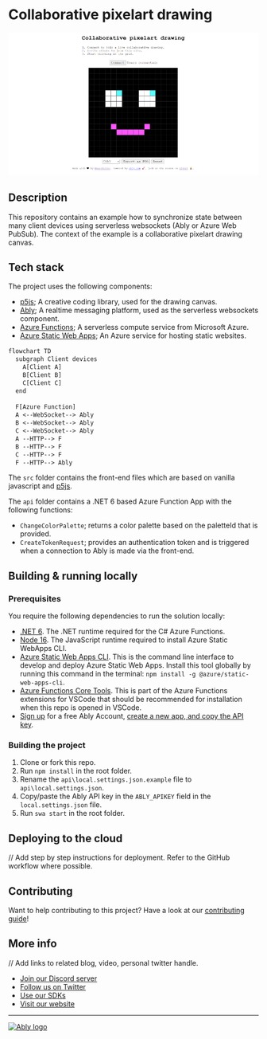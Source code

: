 # Collaborative pixelart drawing


![Screenshot](/media/screenshot.png)


## Description

This repository contains an example how to synchronize state between many client devices using serverless websockets (Ably or Azure Web PubSub). The context of the example is a collaborative pixelart drawing canvas.

## Tech stack

The project uses the following components:

- [p5js](https://p5js.org/); A creative coding library, used for the drawing canvas.
- [Ably](https://ably.com/); A realtime messaging platform, used as the serverless websockets component.
- [Azure Functions](https://docs.microsoft.com/en-us/azure/azure-functions/functions-overview); A serverless compute service from Microsoft Azure.
- [Azure Static Web Apps](https://docs.microsoft.com/en-us/azure/static-web-apps/overview); An Azure service for hosting static websites.

```mermaid
flowchart TD
  subgraph Client devices
    A[Client A]
    B[Client B]
    C[Client C]
  end
  
  F[Azure Function]
  A <--WebSocket--> Ably
  B <--WebSocket--> Ably
  C <--WebSocket--> Ably
  A --HTTP--> F
  B --HTTP--> F
  C --HTTP--> F
  F --HTTP--> Ably
```

The `src` folder contains the front-end files which are based on vanilla javascript and [p5js](https://p5js.org/).

The `api` folder contains a .NET 6 based Azure Function App with the following functions:

- `ChangeColorPalette`; returns a color palette based on the paletteId that is provided.
- `CreateTokenRequest`; provides an authentication token and is triggered when a connection to Ably is made via the front-end.

## Building & running locally

### Prerequisites

You require the following dependencies to run the solution locally:

- [.NET 6](https://dotnet.microsoft.com/download/dotnet/6.0). The .NET runtime required for the C# Azure Functions.
- [Node 16](https://nodejs.org/en/). The JavaScript runtime required to install Azure Static WebApps CLI.
- [Azure Static Web Apps CLI](https://github.com/Azure/static-web-apps-cli). This is the command line interface to develop and deploy Azure Static Web Apps. Install this tool globally by running this command in the terminal: `npm install -g @azure/static-web-apps-cli`.
- [Azure Functions Core Tools](https://docs.microsoft.com/azure/azure-functions/functions-run-local?tabs=v4%2Cwindows%2Ccsharp%2Cportal%2Cbash). This is part of the Azure Functions extensions for VSCode that should be recommended for installation when this repo is opened in VSCode.
- [Sign up]((https://ably.com/signup)) for a free Ably Account, [create a new app, and copy the API key](https://faqs.ably.com/setting-up-and-managing-api-keys).


### Building the project

1. Clone or fork this repo.
2. Run `npm install` in the root folder.
3. Rename the `api\local.settings.json.example` file to `api\local.settings.json`.
4. Copy/paste the Ably API key in the `ABLY_APIKEY` field in the `local.settings.json` file.
5. Run `swa start` in the root folder.

## Deploying to the cloud

// Add step by step instructions for deployment. Refer to the GitHub workflow where possible.

## Contributing

Want to help contributing to this project? Have a look at our [contributing guide](CONTRIBUTING.md)!

## More info

// Add links to related blog, video, personal twitter handle.

- [Join our Discord server](https://discord.gg/q89gDHZcBK)
- [Follow us on Twitter](https://twitter.com/ablyrealtime)
- [Use our SDKs](https://github.com/ably/)
- [Visit our website](https://ably.com)

---
[![Ably logo](https://static.ably.dev/badge-black.svg?collaborative-pixelart-drawing)](https://ably.com)
